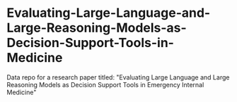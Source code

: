 # Evaluating-Large-Language-and-Large-Reasoning-Models-as-Decision-Support-Tools-in-Medicine
Data repo for a research paper titled: "Evaluating Large Language and Large Reasoning Models as Decision Support Tools in Emergency Internal Medicine"
